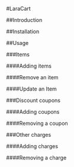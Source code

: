 #LaraCart

##Introduction

##Installation

##Usage

###Items

####Adding items

####Remove an item

####Update an Item

###Discount coupons

####Adding coupons

####Removing a coupon

###Other charges

####Adding charges

####Removing a charge
